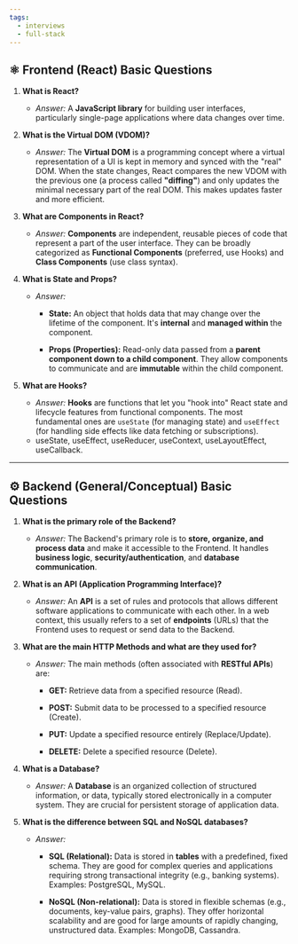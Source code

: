 ```yaml
---
tags:
  - interviews
  - full-stack
---
```

## ⚛️ Frontend (React) Basic Questions

1. **What is React?**
    
    - _Answer:_ A **JavaScript library** for building user interfaces, particularly single-page applications where data changes over time.
        
2. **What is the Virtual DOM (VDOM)?**
    
    - _Answer:_ The **Virtual DOM** is a programming concept where a virtual representation of a UI is kept in memory and synced with the "real" DOM. When the state changes, React compares the new VDOM with the previous one (a process called **"diffing"**) and only updates the minimal necessary part of the real DOM. This makes updates faster and more efficient.
        
3. **What are Components in React?**
    
    - _Answer:_ **Components** are independent, reusable pieces of code that represent a part of the user interface. They can be broadly categorized as **Functional Components** (preferred, use Hooks) and **Class Components** (use class syntax).
        
4. **What is State and Props?**
    - _Answer:_
        
        - **State:** An object that holds data that may change over the lifetime of the component. It's **internal** and **managed within** the component.
            
        - **Props (Properties):** Read-only data passed from a **parent component down to a child component**. They allow components to communicate and are **immutable** within the child component.
            
5. **What are Hooks?**
    - _Answer:_ **Hooks** are functions that let you "hook into" React state and lifecycle features from functional components. The most fundamental ones are `useState` (for managing state) and `useEffect` (for handling side effects like data fetching or subscriptions).
    - useState, useEffect, useReducer, useContext, useLayoutEffect, useCallback.

---

<div style="page-break-after: always;"></div>

## ⚙️ Backend (General/Conceptual) Basic Questions

1. **What is the primary role of the Backend?**
    
    - _Answer:_ The Backend's primary role is to **store, organize, and process data** and make it accessible to the Frontend. It handles **business logic**, **security/authentication**, and **database communication**.
        
2. **What is an API (Application Programming Interface)?**
    
    - _Answer:_ An **API** is a set of rules and protocols that allows different software applications to communicate with each other. In a web context, this usually refers to a set of **endpoints** (URLs) that the Frontend uses to request or send data to the Backend.
        
3. **What are the main HTTP Methods and what are they used for?**
    
    - _Answer:_ The main methods (often associated with **RESTful APIs**) are:
        
        - **GET:** Retrieve data from a specified resource (Read).
            
        - **POST:** Submit data to be processed to a specified resource (Create).
            
        - **PUT:** Update a specified resource entirely (Replace/Update).
            
        - **DELETE:** Delete a specified resource (Delete).
            
4. **What is a Database?**
    
    - _Answer:_ A **Database** is an organized collection of structured information, or data, typically stored electronically in a computer system. They are crucial for persistent storage of application data.
        
5. **What is the difference between SQL and NoSQL databases?**
    
    - _Answer:_
        
        - **SQL (Relational):** Data is stored in **tables** with a predefined, fixed schema. They are good for complex queries and applications requiring strong transactional integrity (e.g., banking systems). Examples: PostgreSQL, MySQL.
            
        - **NoSQL (Non-relational):** Data is stored in flexible schemas (e.g., documents, key-value pairs, graphs). They offer horizontal scalability and are good for large amounts of rapidly changing, unstructured data. Examples: MongoDB, Cassandra.